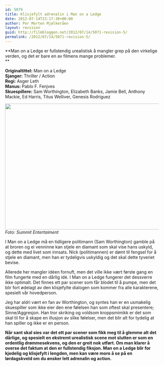 ```yaml
---
id: 5079
title: Klisjefylt adrenalin i Man on a Ledge
date: 2012-07-14T23:17:30+00:00
author: Per Morten Mjølkeråen
layout: revision
guid: http://filmbloggen.net/2012/07/14/5071-revision-5/
permalink: /2012/07/14/5071-revision-5/
---
```

**Man on a Ledge er fullstendig urealistisk å mangler grep på den virkelige verden, og det er bare en av filmens mange problemer.  
** 

**Originaltittel:** Man on a Ledge  
**Sjanger:** Thriller / Action  
**Regi:** Asger Leth  
**Manus:** Pablo F. Fenjves  
**Skuespillere:** Sam Worthington, Elizabeth Banks, Jamie Bell, Anthony Mackie, Ed Harris, Titus Welliver, Genesis Rodriguez

<a href="http://filmbloggen.net/?attachment_id=5074" rel="attachment wp-att-5074"><img src="http://filmbloggen.net/wp-content/uploads//2012/07/oetgada12-620x412.jpg" alt="" width="620" height="412" class="alignnone size-large wp-image-5074" /></a>  
_Foto: Summit Entertaiment_

I Man on a Ledge må en tidligere politimann (Sam Worthington) gamble på at broren og ei venninne kan stjele en diamant som skal vise hans uskyld, og dette med livet som innsats. Nick (politimannen) er dømt til fengsel for å stjele en diamant, men han er tydeligvis uskyldig og det skal dette tyveriet bevise. 

Allerede her mangler idéen fornuft, men det ville ikke vært første gang en film fungerte med en dårlig idé. I Man on a Ledge fungerer det dessverre ikke optimalt. Det finnes ett par scener som får blodet til å pumpe, men det blir fort ødelagt av den klisjefylte dialogen som kommer fra alle karakterene, spesielt vår hovedperson.

Jeg har aldri vært en fan av Worthington, og syntes han er en usmakelig skuespiller som ikke eier den ene følelsen han som oftest skal presentere; Sinne/Aggresjon. Han tror skriking og voldsom kroppsmimikk er det som skal til for å skape en illusjon av slike følelser, men det blir alt for tydelig at han spiller og ikke er en person. 

**Når sant skal sies var det ett par scener som fikk meg til å glemme alt det dårlige, og spesielt en ekstremt urealistisk scene mot slutten er som en ordentlig drømmesekvens, og den er greit nok utført. Om man klarer å overse det faktum at den er fullstendig fiksjon. Man on a Ledge blir for kjedelig og klisjefylt i lengden, men kan være moro å se på en lørdagskveld om du ønsker lett adrenalin og action.**